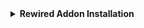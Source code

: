 <details>
<summary><b>Rewired Addon Installation</b></summary>
<br/>

<b>Please make sure Rewired is installed first.</b>

### Install from a Git URL
Yoy can also install this package via Git URL. To load a package from a Git URL:

* Open [Unity Package Manager](https://docs.unity3d.com/Manual/upm-ui.html) window.
* Click the add **+** button in the status bar.
* The options for adding packages appear.
* Select Add package from git URL from the add menu. A text box and an Add button appear.
* Enter the `https://github.com/haywirephoenix/StringOMatic.git#rewired-addon` Git URL in the text box and click Add.

<br/>
</details>